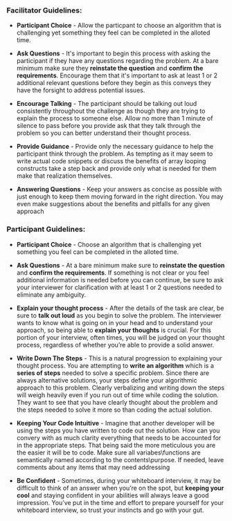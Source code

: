 ### Facilitator Guidelines:

* **Participant Choice** - Allow the particpant to choose an algorithm that is challenging yet something they feel can be completed in the alloted time. 

* **Ask Questions** - It's important to begin this process with asking the participant if they have any questions regarding the problem. At a bare minimum make sure they **reinstate the question** and **confirm the requirements**.  Encourage them that it's important to ask at least 1 or 2 additional relevant questions before they begin as this conveys they have the forsight to address potential issues.

* **Encourage Talking** - The participant should be talking out loud consistently throughout the challenge as though they are trying to explain the process to someone else.  Allow no more than 1 minute of silence to pass before you provide ask that they talk through the problem so you can better understand their thought process. 

* **Provide Guidance** - Provide only the necessary guidance to help the participant think through the problem.  As tempting as it may seem to write actual code snippets or discuss the benefits of array looping constructs take a step back and provide only what is needed for them make that realization themselves. 

* **Answering Questions** - Keep your answers as concise as possible with just enough to keep them moving forward in the right direction.  You may even make suggestions about the benefits and pitfalls for any given approach 
 

### Participant Guidelines:

* **Participant Choice** - Choose an algorithm that is challenging yet something you feel can be completed in the alloted time. 

* **Ask Questions** -  At a bare minimum make sure to **reinstate the question** and **confirm the requirements**.  If something is not clear or you feel additional information is needed before you can continue, be sure to ask your interviewer for clarification with at least 1 or 2 questions needed to eliminate any ambiguity. 

* **Explain your thought process** - After the details of the task are clear, be sure to **talk out loud** as you begin to solve the problem. The interviewer wants to know what is going on in your head and to understand your approach, so being able to **explain your thoughts** is crucial. For this portion of your interview, often times, you will be judged on your thought process, regardless of whether you’re able to provide a solid answer.

* **Write Down The Steps** - This is a natural progression to explaining your thought process.  You are attempting to **write an algorithm** which is a **series of steps** needed to solve a specific problem.  Since there are always alternative solutions, your steps define your algorithmic approach to this problem.  Clearly verbalizing and writing down the steps will weigh heavily even if you run out of time while coding the solution. They want to see that you have clearly thought about the problem and the steps needed to solve it more so than coding the actual solution. 

* **Keeping Your Code Intuitive** - Imagine that another developer will be using the steps you have written to code out the solution.  How can you convery with as much clarity everything that needs to be accounted for in the appropriate steps.  That being said the more meticulous you are the easier it will be to code.  Make sure all variabes\functions are semantically named according to the contents\purpose.  If needed, leave comments about any items that may need addressing   

* **Be Confident** - Sometimes, during your whiteboard interview, it may be difficult to think of an answer when you’re on the spot, but **keeping your cool** and staying confident in your abilities will always leave a good impression. You’ve put in the time and effort to prepare yourself for your whiteboard interview, so trust your instincts and go with your gut.

